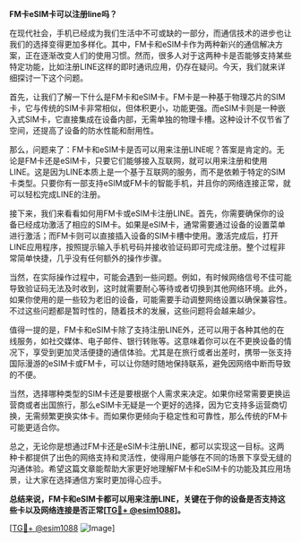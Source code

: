 **FM卡eSIM卡可以注册line吗？**

在现代社会，手机已经成为我们生活中不可或缺的一部分，而通信技术的进步也让我们的选择变得更加多样化。其中，FM卡和eSIM卡作为两种新兴的通信解决方案，正在逐渐改变人们的使用习惯。然而，很多人对于这两种卡是否能够支持某些特定功能，比如注册LINE这样的即时通讯应用，仍存在疑问。今天，我们就来详细探讨一下这个问题。

首先，让我们了解一下什么是FM卡和eSIM卡。FM卡是一种基于物理芯片的SIM卡，它与传统的SIM卡非常相似，但体积更小，功能更强。而eSIM卡则是一种嵌入式SIM卡，它直接集成在设备内部，无需单独的物理卡槽。这种设计不仅节省了空间，还提高了设备的防水性能和耐用性。

那么，问题来了：FM卡和eSIM卡是否可以用来注册LINE呢？答案是肯定的。无论是FM卡还是eSIM卡，只要它们能够接入互联网，就可以用来注册和使用LINE。这是因为LINE本质上是一个基于互联网的服务，而不是依赖于特定的SIM卡类型。只要你有一部支持eSIM或FM卡的智能手机，并且你的网络连接正常，就可以轻松完成LINE的注册。

接下来，我们来看看如何用FM卡或eSIM卡注册LINE。首先，你需要确保你的设备已经成功激活了相应的SIM卡。如果是eSIM卡，通常需要通过设备的设置菜单进行激活；而FM卡则可以直接插入设备的SIM卡槽中使用。激活完成后，打开LINE应用程序，按照提示输入手机号码并接收验证码即可完成注册。整个过程非常简单快捷，几乎没有任何额外的操作步骤。

当然，在实际操作过程中，可能会遇到一些问题。例如，有时候网络信号不佳可能导致验证码无法及时收到，这时就需要耐心等待或者切换到其他网络环境。此外，如果你使用的是一些较为老旧的设备，可能需要手动调整网络设置以确保兼容性。不过这些问题都是暂时性的，随着技术的发展，这些问题将会越来越少。

值得一提的是，FM卡和eSIM卡除了支持注册LINE外，还可以用于各种其他的在线服务，如社交媒体、电子邮件、银行转账等。这意味着你可以在不更换设备的情况下，享受到更加灵活便捷的通信体验。尤其是在旅行或者出差时，携带一张支持国际漫游的eSIM卡或FM卡，可以让你随时随地保持联系，避免因网络中断而导致的不便。

当然，选择哪种类型的SIM卡还是要根据个人需求来决定。如果你经常需要更换运营商或者出国旅行，那么eSIM卡无疑是一个更好的选择，因为它支持多运营商切换，无需频繁更换实体卡。而如果你更倾向于稳定性和可靠性，那么传统的FM卡可能更适合你。

总之，无论你是想通过FM卡还是eSIM卡注册LINE，都可以实现这一目标。这两种卡都提供了出色的网络支持和灵活性，使得用户能够在不同的场景下享受无缝的沟通体验。希望这篇文章能帮助大家更好地理解FM卡和eSIM卡的功能及其应用场景，让大家在选择通信方案时更加得心应手。

**总结来说，FM卡和eSIM卡都可以用来注册LINE，关键在于你的设备是否支持这些卡以及网络连接是否正常[[TG💪+ @esim1088](https://t.me/s/esim1088)]。**

[[TG💪+ @esim1088](https://t.me/s/esim1088) ![Image](https://i.postimg.cc/4NQfJmqS/Snipaste-2025-05-13-00-14-12.png)]